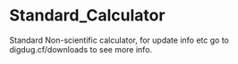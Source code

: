 # Standard_Calculator
Standard Non-scientific calculator, for update info etc go to
digdug.cf/downloads to see more info.

